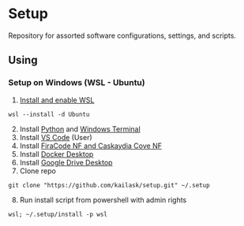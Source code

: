 # Setup

Repository for assorted software configurations, settings, and scripts.

## Using

### Setup on Windows (WSL - Ubuntu)

1. [Install and enable WSL](https://docs.microsoft.com/en-us/windows/wsl/install-win10)
```
wsl --install -d Ubuntu
```
2. Install [Python](https://www.microsoft.com/en-us/p/python-39/9p7qfqmjrfp7) and [Windows Terminal](https://www.microsoft.com/en-us/p/windows-terminal/9n0dx20hk701)
3. Install [VS Code](https://code.visualstudio.com/download#) (User)
4. Install [FiraCode NF and Caskaydia Cove NF](https://www.nerdfonts.com/font-downloads)
5. Install [Docker Desktop](https://hub.docker.com/editions/community/docker-ce-desktop-windows)
6. Install [Google Drive Desktop](https://www.google.com/drive/download/)
7. Clone repo
```
git clone "https://github.com/kailask/setup.git" ~/.setup
```
8. Run install script from powershell with admin rights
```
wsl; ~/.setup/install -p wsl
```